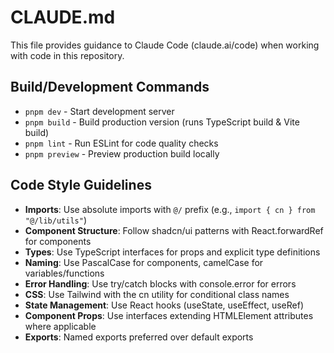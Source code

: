 # CLAUDE.md

This file provides guidance to Claude Code (claude.ai/code) when working with code in this repository.

## Build/Development Commands
- `pnpm dev` - Start development server
- `pnpm build` - Build production version (runs TypeScript build & Vite build)
- `pnpm lint` - Run ESLint for code quality checks
- `pnpm preview` - Preview production build locally

## Code Style Guidelines
- **Imports**: Use absolute imports with `@/` prefix (e.g., `import { cn } from "@/lib/utils"`)
- **Component Structure**: Follow shadcn/ui patterns with React.forwardRef for components
- **Types**: Use TypeScript interfaces for props and explicit type definitions
- **Naming**: Use PascalCase for components, camelCase for variables/functions
- **Error Handling**: Use try/catch blocks with console.error for errors
- **CSS**: Use Tailwind with the cn utility for conditional class names
- **State Management**: Use React hooks (useState, useEffect, useRef)
- **Component Props**: Use interfaces extending HTMLElement attributes where applicable
- **Exports**: Named exports preferred over default exports